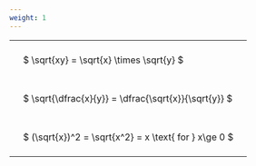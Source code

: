 ```yaml
---
weight: 1
---
```


<style type="text/css">
#T_31818 th.col_heading {
  text-align: left;
  font-size: 1em;
}
#T_31818 td {
  text-align: left;
  font-size: 1em;
  padding: 1.5em;
}
</style>
<table id="T_31818">
  <thead>
  </thead>
  <tbody>
    <tr>
      <td id="T_31818_row0_col0" class="data row0 col0" >$ \sqrt{xy} = \sqrt{x} \times \sqrt{y} $</td>
    </tr>
    <tr>
      <td id="T_31818_row1_col0" class="data row1 col0" >$ \sqrt{\dfrac{x}{y}} = \dfrac{\sqrt{x}}{\sqrt{y}} $</td>
    </tr>
    <tr>
      <td id="T_31818_row2_col0" class="data row2 col0" >$ (\sqrt{x})^2 = \sqrt{x^2} = x \text{ for } x\ge 0 $</td>
    </tr>
  </tbody>
</table>
